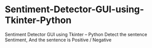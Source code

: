 # Sentiment-Detector-GUI-using-Tkinter-Python
Sentiment Detector GUI using Tkinter – Python
Detect the sentence Sentiment, And the sentence is Positive / Negative

